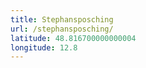 ```yaml
---
title: Stephansposching
url: /stephansposching/
latitude: 48.816700000000004
longitude: 12.8
---
```

